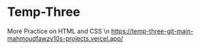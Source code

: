 # Temp-Three
More Practice on HTML and CSS 
\n
https://temp-three-git-main-mahmoudfawzy10s-projects.vercel.app/
